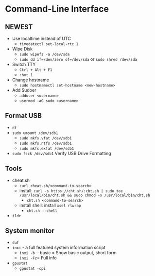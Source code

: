 # Command-Line Interface

## NEWEST

- Use localtime instead of UTC
  - `timedatectl set-local-rtc 1`
- Wipe Disk
  - `sudo wipefs -a /dev/sda`
  - `sudo dd if=/dev/zero of=/dev/sda` or `sudo shred /dev/sda`
- Switch TTY
  - `Ctrl + Alt + F1`
  - `chvt 1`
- Change hostname
  - `sudo hostnamectl set-hostname <new-hostname>`
- Add Sudoer
  - `adduser <username>`
  - `usermod -aG sudo <username>`

## Format USB
- `df`
- `sudo umount /dev/sdb1`
  - `sudo mkfs.vfat /dev/sdb1`
  - `sudo mkfs.ntfs /dev/sdb1`
  - `sudo mkfs.exfat /dev/sdb1`
- `sudo fsck /dev/sdb1` Verify USB Drive Formatting

## Tools

- cheat.sh
  - `curl cheat.sh/<command-to-search>`
  - install: `curl -s https://cht.sh/:cht.sh | sudo tee /usr/local/bin/cht.sh && sudo chmod +x /usr/local/bin/cht.sh`
    - `cht.sh <command-to-search>`
  - install shell: install `xsel rlwrap`
    - `cht.sh --shell`
- `tldr`

## System monitor
- `duf`
- `inxi` - a full featured system information script
  - `inxi -b` --basic = Show basic output, short form
  - `inxi -Fz`= Full info
- `gpustat`
  - `gpustat -cpi`
